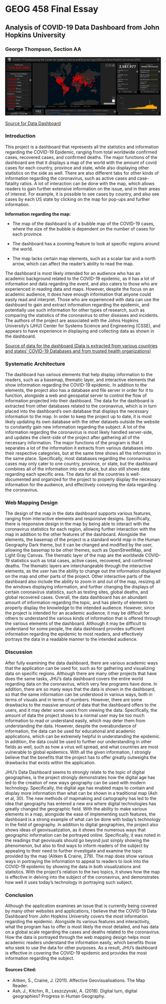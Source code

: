 # GEOG 458 Final Essay
## Analysis of COVID-19 Data Dashboard from John Hopkins University
### George Thompson, Section AA

![Image of COVID-19 Data Dashboard](/img/dashboard.PNG)

[Source for Data Dashboard](https://coronavirus.jhu.edu/map.html)

### Introduction
This project is a dashboard that represents all the statistics and information regarding the COVID-19 Epidemic, ranging from total worldwide confirmed cases, recovered cases, and confirmed deaths. The major functions of the dashboard are that it displays a map of the world with the amount of covid cases for each country, province and state, while also displaying other statistics on the side as well. There are also different tabs for other kinds of information regarding the coronavirus, such as active cases and case-fatality ratios. A lot of interaction can be done with the map, which allows readers to gain further extensive information on the issue, and in their areas of interest. For example, it is possible to see cases by country, and also see cases by each US state by clicking on the map for pop-ups and further information.  

**Information regarding the map:**
* The map of the dashboard is of a bubble map of the COVID-19 cases, where the size of the bubble is dependent on the number of cases for each province.  

* The dashboard has a zooming feature to look at specific regions around the world.

* The map lacks certain map elements, such as a scalar bar and a north arrow, which can affect the reader’s ability to read the map.

The dashboard is most likely intended for an audience who has an academic background related to the COVID-19 epidemic, as it has a lot of information and data regarding the event, and also caters to those who are experienced in reading data and maps. However, despite the focus on an academic audience, it does have enough information that anyone could easily read and interpret. Those who are experienced with data can use the dashboard to gain and extract information regarding the epidemic, and potentially use such information for other types of research, such as comparing the statistics of the coronavirus to other diseases and incidents. The authors of the project are associated with the Johns Hopkins University’s (JHU) Center for Systems Science and Engineering (CSSE), and appears to have experience in displaying and collecting data as shown in the dashboard.

[Source of data for the dashboard (Data is extracted from various countries and states’ COVID-19 Databases and from trusted health organizations)](https://github.com/CSSEGISandData/COVID-19/blob/master/README.md)

### Systematic Architecture

The dashboard has various elements that help display information to the readers, such as a basemap, thematic layer, and interactive elements that show information regarding the COVID-19 epidemic. In addition to the elements, the project also has a database and file server in order for it to function, alongside a web and geospatial server to control the flow of information projected into their dashboard. The data for the dashboard is extracted from other databases related to the coronavirus, which is in turn placed into the dashboard’s own database that displays the necessary information to the map. In order to keep the project up to date, it is most likely updating its own database with the other datasets outside the website to constantly gain new information regarding the subject. A lot of the information regarding the coronavirus is most likely handled server-side, and updates the client-side of the project after gathering all of the necessary information. The major functions of the program is that it separates a lot of the information it extracts from various databases into their respective categories, but at the same time shows all the information in the same place. Specifically, most databases regarding the coronavirus cases may only cater to one country, province, or state, but the dashboard combines all of the information into one place, but also still shows data regarding each specific area. The data for all the countries is well-documented and organized for the project to properly display the necessary information for the audience, and effectively conveying the data regarding the coronavirus.

### Web Mapping Design

The design of the map in the data dashboard supports various features, ranging from interactive elements and responsive designs. Specifically, there is responsive design in the map by being able to interact with the coronavirus statistics for each region, allowing further interaction with the map in addition to the other features of the dashboard. Alongside the elements, the basemap of the project is a standard world map in the Human Geography Dark theme, but it can be changed and modified by the user, allowing the basemap to be other themes, such as OpenStreetMap, and Light Gray Canvas. The thematic layer of the map are the worldwide COVID-19 statistics such as total cases, active cases, recovered, and confirmed deaths. The thematic layers are interchangeable through the interactive elements, as the user has the ability to change out the information displayed on the map and other parts of the project. Other interactive parts of the dashboard also include the ability to zoom in and out of the map, resizing all the windows displaying information, and further changing the displays of certain coronavirus statistics, such as testing sites, global deaths, and global recovered cases. Overall, the data dashboard has an abundant amount of information regarding the topic, and has plenty of elements to properly display the knowledge to the intended audience. However, since the project is intended for an academic audience, it may be difficult for others to understand the various kinds of information that is offered through the various elements of the dashboard. Although it may be difficult to understand for some people, the data dashboard provides sufficient information regarding the epidemic to most readers, and effectively portrays the data in a readable manner to the intended audience.

### Discussion

After fully examining the data dashboard, there are various academic ways that the application can be used for, such as for gathering and visualizing data on specific regions. Although there are many other projects that have does the same tasks, JHU’s data dashboard covers the entire world regarding data on the coronavirus, which very few programs have done. In addition, there are so many ways that the data is shown in the dashboard, so that the same information can be understood in various ways, both in terms of visuals and in terms of numbers. However, there are some drawbacks to the massive amount of data that the dashboard offers to the users, and it may deter some users from viewing the data. Specifically, the amount of data the project shows to a normal user may be too much information to read or understand easily, which may deter them from understanding the data. However, despite the overabundance of information, the data can be used for educational and academic applications, which can be extremely helpful in understanding the epidemic. In addition, the data could be used to further our understanding in other fields as well, such as how a virus will spread, and what countries are most vulnerable to global epidemics. With all the given information, I strongly believe that the benefits that the project has to offer greatly outweighs the drawbacks that exists within the application.

JHU’s Data Dashboard seems to strongly relate to the topic of digital geographies, is the project strongly demonstrates how the digital age has led to the creation of new ways geography can be used with modern technology. Specifically, the digital age has enabled maps to contain and display more information than what can be shown in a traditional map (Ash et al, 30). The new methods of mapmaking and cartography has led to the idea that geography has entered a new era where digital technologies has greatly changed the geographic field. With the ability to make various elements in a map, alongside the ease of implementing such features, the dashboard is a strong example of what can be done with today’s technology in the field of geography. In addition to digital geographies, the project also shows ideas of geovisualization, as it shows the numerous ways that geographic information can be portrayed online. Specifically, it was noted in the readings that geovisuals should go beyond just simply showing the phenomenon, but also to find ways to inform readers of the subject by appealing to their need to further investigate and examine the topic provided by the map (Aitken & Craine, 279). The map does show various ways in portraying the information to appeal to readers to look into the COVID-19 epidemic by showing the data in both visualizations and statistics. With the project’s relation to the two topics, it shows how the map is effective in delving into the subject of the coronavirus, and demonstrates how well it uses today’s technology in portraying such subject.

### Conclusion

Although the application examines an issue that is currently being covered by many other websites and applications, I believe that the COVID-19 Data Dashboard from John Hopkins University covers the most information regarding the epidemic. Alongside its various features and interactivity, what the program has to offer is most likely the most detailed, and has data on a global scale regarding the cases and deaths related to the coronavirus. How the data is portrayed through the web mapping design helps most academic readers understand the information easily, which benefits those who seek to use the data for other purposes. As a result, JHU’s dashboard is effective in covering the COVID-19 epidemic and provides the most information regarding the subject.

#### Sources Cited:

* Aitken, S., Craine, J. (2011). Affective Geovisualisations. The Map Reader.  
* Ash, J., Kitchin, R., Leszczynski, A. (2018). Digital turn, digital geographies? Progress in Human Geography.
